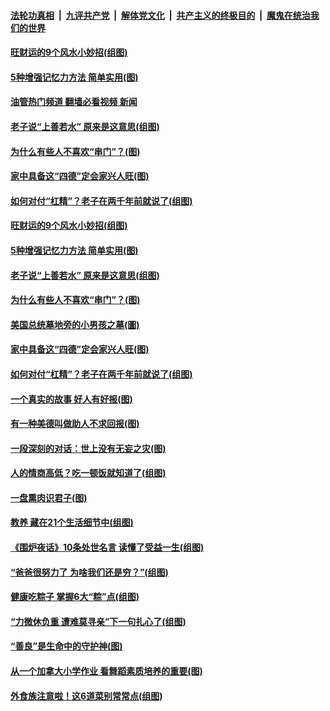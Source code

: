 ####  [法轮功真相](../../../../basic/blob/master/README.md?t=06081431) &nbsp;|&nbsp; [九评共产党](../../../../9ping.md/blob/master/README.md?t=06081431) &nbsp;|&nbsp; [解体党文化](../../../../jtdwh.md/blob/master/README.md?t=06081431)  &nbsp;|&nbsp; [共产主义的终极目的](../../../../gczydzjmd.md/blob/master/README.md?t=06081431) &nbsp;|&nbsp; [魔鬼在统治我们的世界](../../../../mgztzwmdsj.md/blob/master/README.md?t=06081431) 

#### [旺财运的9个风水小妙招(组图)](../pages/p8/1008110.md?t=06081431) 

#### [5种增强记忆力方法 简单实用(图)](../pages/p8/1008392.md?t=06081431) 

#### [油管热门频道 翻墙必看视频 新闻](http://45.76.130.85:81/youtube.html?06081431)

#### [老子说“上善若水” 原来是这意思(组图)](../pages/p8/1007312.md?t=06081431) 

#### [为什么有些人不喜欢“串门”？(图)](../pages/p8/1006657.md?t=06081431) 

#### [家中具备这“四德”定会家兴人旺(图)](../pages/p8/1008297.md?t=06081431) 

#### [如何对付“杠精”？老子在两千年前就说了(组图)](../pages/p8/1008400.md?t=06081431) 

#### [旺财运的9个风水小妙招(组图)](../pages/p8/1008110.md?t=06081431) 

#### [5种增强记忆力方法 简单实用(图)](../pages/p8/1008392.md?t=06081431) 

#### [老子说“上善若水” 原来是这意思(组图)](../pages/p8/1007312.md?t=06081431) 

#### [为什么有些人不喜欢“串门”？(图)](../pages/p8/1006657.md?t=06081431) 

#### [美国总统墓地旁的小男孩之墓(圖)](../pages/p8/1007963.md?t=06081431) 

#### [家中具备这“四德”定会家兴人旺(图)](../pages/p8/1008297.md?t=06081431) 

#### [如何对付“杠精”？老子在两千年前就说了(组图)](../pages/p8/1008400.md?t=06081431) 

#### [一个真实的故事 好人有好报(图)](../pages/p8/1007973.md?t=06081431) 

#### [有一种美德叫做助人不求回报(图)](../pages/p8/1008299.md?t=06081431) 

#### [一段深刻的对话：世上没有无妄之灾(图)](../pages/p8/1008131.md?t=06081431) 

#### [人的情商高低？吃一顿饭就知道了(组图)](../pages/p8/1007121.md?t=06081431) 

#### [一盘熏肉识君子(图)](../pages/p8/1008142.md?t=06081431) 

#### [教养 藏在21个生活细节中(组图)](../pages/p8/1007117.md?t=06081431) 

#### [《围炉夜话》10条处世名言 读懂了受益一生(组图)](../pages/p8/1008261.md?t=06081431) 

#### [“爸爸很努力了 为啥我们还是穷？”(组图)](../pages/p8/1008170.md?t=06081431) 

#### [健康吃粽子 掌握6大“粽”点(组图)](../pages/p8/1008258.md?t=06081431) 

#### [“力微休负重 遭难莫寻亲”下一句扎心了(组图)](../pages/p8/1007115.md?t=06081431) 

#### [“善良”是生命中的守护神(图)](../pages/p8/1008125.md?t=06081431) 

#### [从一个加拿大小学作业 看舞蹈素质培养的重要(图)](../pages/p8/1008182.md?t=06081431) 

#### [外食族注意啦！这6道菜别常常点(组图)](../pages/p8/1006653.md?t=06081431) 

<img src='http://gfw-breaker.win/goodnews/indexes/p8.md' width='0px' height='0px'/>
